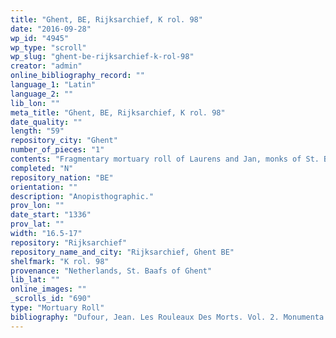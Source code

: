 ```yaml
---
title: "Ghent, BE, Rijksarchief, K rol. 98"
date: "2016-09-28"
wp_id: "4945"
wp_type: "scroll"
wp_slug: "ghent-be-rijksarchief-k-rol-98"
creator: "admin"
online_bibliography_record: ""
language_1: "Latin"
language_2: ""
lib_lon: ""
meta_title: "Ghent, BE, Rijksarchief, K rol. 98"
date_quality: ""
length: "59"
repository_city: "Ghent"
number_of_pieces: "1"
contents: "Fragmentary mortuary roll of Laurens and Jan, monks of St. Baafs of Ghent."
completed: "N"
repository_nation: "BE"
orientation: ""
description: "Anopisthographic."
prov_lon: ""
date_start: "1336"
prov_lat: ""
width: "16.5-17"
repository: "Rijksarchief"
repository_name_and_city: "Rijksarchief, Ghent BE"
shelfmark: "K rol. 98"
provenance: "Netherlands, St. Baafs of Ghent"
lib_lat: ""
online_images: ""
_scrolls_id: "690"
type: "Mortuary Roll"
bibliography: "Dufour, Jean. Les Rouleaux Des Morts. Vol. 2. Monumenta Palaeographica Medii Aevi. Series Gallica. Turnhout: Brepols, 2009, no. 249."
---
```



